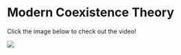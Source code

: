 # Modern Coexistence Theory

Click the image below to check out the video!

[![](https://img.youtube.com/vi/KvfWnl7yO88/0.jpg)](https://www.youtube.com/watch?v=KvfWnl7yO88)

